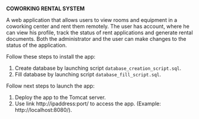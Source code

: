 **COWORKING RENTAL SYSTEM**

A web application that allows users to view rooms and equipment in a coworking center and rent them remotely. The user has account, where he can view his profile, track the status of rent applications and generate rental documents. Both the administrator and the user can make changes to the status of the application.

Follow these steps to install the app:
  1. Create database by launching script ```database_creation_script.sql```. 
  2. Fill database by launching script ```database_fill_script.sql```.

Follow next steps to launch the app:
  1. Deploy the app to the Tomcat server.
  2. Use link http://ipaddress:port/ to access the app. (Example: http://localhost:8080/).
